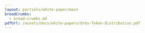 ```yaml
---
layout: partials/white-paper/main
breadCrumbs:
  - bread-crumbs.md
pdfUrl: /assets/docs/white-papers/Orbs-Token-Distribution.pdf
---
```

